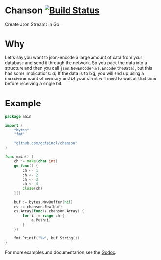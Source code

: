 # Chanson [![Build Status](https://travis-ci.org/gchaincl/chanson.svg)](https://travis-ci.org/gchaincl/dotsql)
Create Json Streams in Go

# Why
Let's say you want to json-encode a large amount of data from your database and send it through the network.
So you pack the data into a structure and then you call `json.NewEncoder(w).Encode(theData)`, but this has some implications:
_a)_ If the data is to big, you will end up using a massive amount of memory and
_b)_ your client will need to wait all that time before receiving a single bit.

# Example

```go
package main

import (
	"bytes"
	"fmt"

	"github.com/gchaincl/chanson"
)

func main() {
	ch := make(chan int)
	go func() {
		ch <- 1
		ch <- 2
		ch <- 3
		ch <- 4
		close(ch)
	}()

	buf := bytes.NewBuffer(nil)
	cs := chanson.New(buf)
	cs.Array(func(a chanson.Array) {
		for i := range ch {
			a.Push(i)
		}
	})

	fmt.Printf("%v", buf.String())
}
```

For more examples and documentarion see the [Godoc](http://godoc.org/github.com/gchaincl/chanson).

